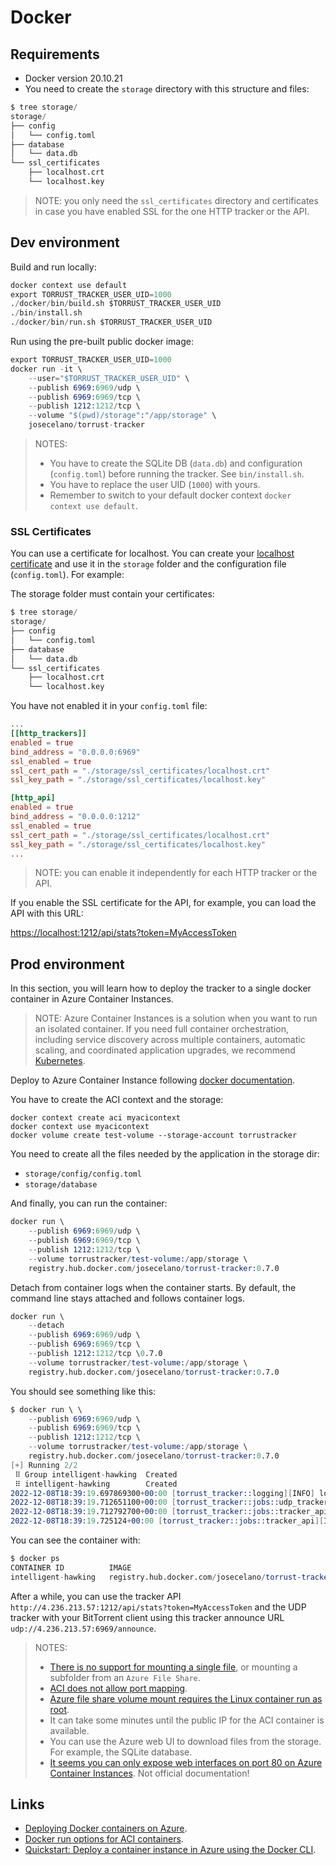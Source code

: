 # Docker

## Requirements

- Docker version 20.10.21
- You need to create the `storage` directory with this structure and files:

```s
$ tree storage/
storage/
├── config
│   └── config.toml
├── database
│   └── data.db
└── ssl_certificates
    ├── localhost.crt
    └── localhost.key
```

> NOTE: you only need the `ssl_certificates` directory and certificates in case you have enabled SSL for the one HTTP tracker or the API.

## Dev environment

Build and run locally:

```s
docker context use default
export TORRUST_TRACKER_USER_UID=1000
./docker/bin/build.sh $TORRUST_TRACKER_USER_UID
./bin/install.sh
./docker/bin/run.sh $TORRUST_TRACKER_USER_UID
```

Run using the pre-built public docker image:

```s
export TORRUST_TRACKER_USER_UID=1000
docker run -it \
    --user="$TORRUST_TRACKER_USER_UID" \
    --publish 6969:6969/udp \
    --publish 6969:6969/tcp \
    --publish 1212:1212/tcp \
    --volume "$(pwd)/storage":"/app/storage" \
    josecelano/torrust-tracker
```

> NOTES:
>
> - You have to create the SQLite DB (`data.db`) and configuration (`config.toml`) before running the tracker. See `bin/install.sh`.
> - You have to replace the user UID (`1000`) with yours.
> - Remember to switch to your default docker context `docker context use default`.

### SSL Certificates

You can use a certificate for localhost. You can create your [localhost certificate](https://letsencrypt.org/docs/certificates-for-localhost/#making-and-trusting-your-own-certificates) and use it in the `storage` folder and the configuration file (`config.toml`). For example:

The storage folder must contain your certificates:

```s
$ tree storage/
storage/
├── config
│   └── config.toml
├── database
│   └── data.db
└── ssl_certificates
    ├── localhost.crt
    └── localhost.key
```

You have not enabled it in your `config.toml` file:

```toml
...
[[http_trackers]]
enabled = true
bind_address = "0.0.0.0:6969"
ssl_enabled = true
ssl_cert_path = "./storage/ssl_certificates/localhost.crt"
ssl_key_path = "./storage/ssl_certificates/localhost.key"

[http_api]
enabled = true
bind_address = "0.0.0.0:1212"
ssl_enabled = true
ssl_cert_path = "./storage/ssl_certificates/localhost.crt"
ssl_key_path = "./storage/ssl_certificates/localhost.key"
...
```

> NOTE: you can enable it independently for each HTTP tracker or the API.

If you enable the SSL certificate for the API, for example, you can load the API with this URL:

<https://localhost:1212/api/stats?token=MyAccessToken>

## Prod environment

In this section, you will learn how to deploy the tracker to a single docker container in Azure Container Instances.

> NOTE: Azure Container Instances is a solution when you want to run an isolated container. If you need full container orchestration, including service discovery across multiple containers, automatic scaling, and coordinated application upgrades, we recommend [Kubernetes](https://kubernetes.io/).

Deploy to Azure Container Instance following [docker documentation](https://docs.docker.com/cloud/aci-integration/).

You have to create the ACI context and the storage:

```s0.7.0
docker context create aci myacicontext
docker context use myacicontext
docker volume create test-volume --storage-account torrustracker
```

You need to create all the files needed by the application in the storage dir:

- `storage/config/config.toml`
- `storage/database`

And finally, you can run the container:

```s
docker run \
    --publish 6969:6969/udp \
    --publish 6969:6969/tcp \
    --publish 1212:1212/tcp \
    --volume torrustracker/test-volume:/app/storage \
    registry.hub.docker.com/josecelano/torrust-tracker:0.7.0
```

Detach from container logs when the container starts. By default, the command line stays attached and follows container logs.

```s
docker run \
    --detach
    --publish 6969:6969/udp \
    --publish 6969:6969/tcp \
    --publish 1212:1212/tcp \0.7.0
    --volume torrustracker/test-volume:/app/storage \
    registry.hub.docker.com/josecelano/torrust-tracker:0.7.0
```

You should see something like this:

```s
$ docker run \ \
    --publish 6969:6969/udp \
    --publish 6969:6969/tcp \
    --publish 1212:1212/tcp \
    --volume torrustracker/test-volume:/app/storage \
    registry.hub.docker.com/josecelano/torrust-tracker:0.7.0
[+] Running 2/2
 ⠿ Group intelligent-hawking  Created                                                                                                                                                                    5.0s
 ⠿ intelligent-hawking        Created                                                                                                                                                                   41.7s
2022-12-08T18:39:19.697869300+00:00 [torrust_tracker::logging][INFO] logging initialized.
2022-12-08T18:39:19.712651100+00:00 [torrust_tracker::jobs::udp_tracker][INFO] Starting UDP server on: 0.0.0.0:6969
2022-12-08T18:39:19.712792700+00:00 [torrust_tracker::jobs::tracker_api][INFO] Starting Torrust API server on: 0.0.0.0:1212
2022-12-08T18:39:19.725124+00:00 [torrust_tracker::jobs::tracker_api][INFO] Torrust API server started
```

You can see the container with:

```s
$ docker ps
CONTAINER ID          IMAGE                                                      COMMAND             STATUS              PORTS
intelligent-hawking   registry.hub.docker.com/josecelano/torrust-tracker:0.7.0                       Running             4.236.213.57:6969->6969/udp, 4.236.213.57:1212->1212/tcp
```

After a while, you can use the tracker API `http://4.236.213.57:1212/api/stats?token=MyAccessToken` and the UDP tracker with your BitTorrent client using this tracker announce URL `udp://4.236.213.57:6969/announce`.

> NOTES:
>
> - [There is no support for mounting a single file](https://docs.docker.com/cloud/aci-container-features/#persistent-volumes), or mounting a subfolder from an `Azure File Share`.
> - [ACI does not allow port mapping](https://docs.docker.com/cloud/aci-integration/#exposing-ports).
> - [Azure file share volume mount requires the Linux container run as root](https://learn.microsoft.com/en-us/azure/container-instances/container-instances-volume-azure-files#limitations).
> - It can take some minutes until the public IP for the ACI container is available.
> - You can use the Azure web UI to download files from the storage. For example, the SQLite database.
> - [It seems you can only expose web interfaces on port 80 on Azure Container Instances](https://stackoverflow.com/a/56768087/3012842). Not official documentation!

## Links

- [Deploying Docker containers on Azure](https://docs.docker.com/cloud/aci-integration/).
- [Docker run options for ACI containers](https://docs.docker.com/cloud/aci-container-features/).
- [Quickstart: Deploy a container instance in Azure using the Docker CLI](https://learn.microsoft.com/en-us/azure/container-instances/quickstart-docker-cli).
